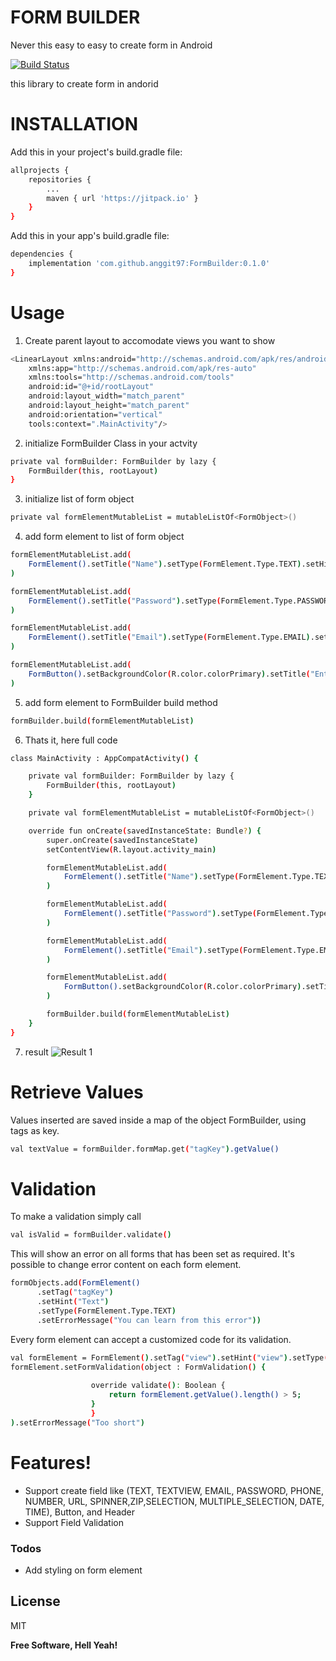 # FORM BUILDER
Never this easy to easy to create form in Android

[![Build Status](https://travis-ci.org/joemccann/dillinger.svg?branch=master)](https://travis-ci.org/joemccann/dillinger)

this library to create form in andorid

# INSTALLATION
Add this in your project's build.gradle file:
```sh
allprojects {
	repositories {
		...
		maven { url 'https://jitpack.io' }
	}
}
```

Add this in your app's build.gradle file:
```sh
dependencies {
    implementation 'com.github.anggit97:FormBuilder:0.1.0'
}
```

# Usage
1. Create parent layout to accomodate views you want to show
```sh
<LinearLayout xmlns:android="http://schemas.android.com/apk/res/android"
    xmlns:app="http://schemas.android.com/apk/res-auto"
    xmlns:tools="http://schemas.android.com/tools"
    android:id="@+id/rootLayout"
    android:layout_width="match_parent"
    android:layout_height="match_parent"
    android:orientation="vertical"
    tools:context=".MainActivity"/>
```
2. initialize FormBuilder Class in your actvity
```sh
private val formBuilder: FormBuilder by lazy {
    FormBuilder(this, rootLayout)
}
```
3. initialize list of form object
```sh
private val formElementMutableList = mutableListOf<FormObject>()
```
4. add form element to list of form object
```sh
formElementMutableList.add(
    FormElement().setTitle("Name").setType(FormElement.Type.TEXT).setHint("Enter your name")
)

formElementMutableList.add(
    FormElement().setTitle("Password").setType(FormElement.Type.PASSWORD).setHint("Enter your password")
)

formElementMutableList.add(
    FormElement().setTitle("Email").setType(FormElement.Type.EMAIL).setHint("Enter your email")
)

formElementMutableList.add(
    FormButton().setBackgroundColor(R.color.colorPrimary).setTitle("Enter")
)

```
5. add form element to FormBuilder build method
```sh
formBuilder.build(formElementMutableList)
```
6. Thats it, here full code
```sh
class MainActivity : AppCompatActivity() {

    private val formBuilder: FormBuilder by lazy {
        FormBuilder(this, rootLayout)
    }

    private val formElementMutableList = mutableListOf<FormObject>()

    override fun onCreate(savedInstanceState: Bundle?) {
        super.onCreate(savedInstanceState)
        setContentView(R.layout.activity_main)

        formElementMutableList.add(
            FormElement().setTitle("Name").setType(FormElement.Type.TEXT).setHint("Enter your name")
        )

        formElementMutableList.add(
            FormElement().setTitle("Password").setType(FormElement.Type.PASSWORD).setHint("Enter your password")
        )

        formElementMutableList.add(
            FormElement().setTitle("Email").setType(FormElement.Type.EMAIL).setHint("Enter your email")
        )

        formElementMutableList.add(
            FormButton().setBackgroundColor(R.color.colorPrimary).setTitle("Enter")
        )

        formBuilder.build(formElementMutableList)
    }
}
```
7. result
![Result 1](https://github.com/anggit97/FormBuilder/blob/master/screenshot/result1.jpg)

# Retrieve Values
Values inserted are saved inside a map of the object FormBuilder, using tags as key.
```sh
val textValue = formBuilder.formMap.get("tagKey").getValue()
```

# Validation
To make a validation simply call
```sh
val isValid = formBuilder.validate()
```
This will show an error on all forms that has been set as required.
It's possible to change error content on each form element.
```sh
formObjects.add(FormElement()
      .setTag("tagKey")
      .setHint("Text")
      .setType(FormElement.Type.TEXT)
      .setErrorMessage("You can learn from this error"))
```
Every form element can accept a customized code for its validation.
```sh
val formElement = FormElement().setTag("view").setHint("view").setType(FormElement.Type.TEXTVIEW))
formElement.setFormValidation(object : FormValidation() {
				  
				  override validate(): Boolean {
				      return formElement.getValue().length() > 5;
				  }
			      }
).setErrorMessage("Too short")
```

# Features!

  - Support create field like (TEXT, TEXTVIEW, EMAIL, PASSWORD, PHONE, NUMBER, URL, SPINNER,ZIP,SELECTION, MULTIPLE_SELECTION, DATE, TIME), Button, and Header
  - Support Field Validation

### Todos

 - Add styling on form element

License
----

MIT


**Free Software, Hell Yeah!**

[//]: # (These are reference links used in the body of this note and get stripped out when the markdown processor does its job. There is no need to format nicely because it shouldn't be seen. Thanks SO - http://stackoverflow.com/questions/4823468/store-comments-in-markdown-syntax)


   [dill]: <https://github.com/joemccann/dillinger>
   [git-repo-url]: <https://github.com/joemccann/dillinger.git>
   [john gruber]: <http://daringfireball.net>
   [df1]: <http://daringfireball.net/projects/markdown/>
   [markdown-it]: <https://github.com/markdown-it/markdown-it>
   [Ace Editor]: <http://ace.ajax.org>
   [node.js]: <http://nodejs.org>
   [Twitter Bootstrap]: <http://twitter.github.com/bootstrap/>
   [jQuery]: <http://jquery.com>
   [@tjholowaychuk]: <http://twitter.com/tjholowaychuk>
   [express]: <http://expressjs.com>
   [AngularJS]: <http://angularjs.org>
   [Gulp]: <http://gulpjs.com>

   [PlDb]: <https://github.com/joemccann/dillinger/tree/master/plugins/dropbox/README.md>
   [PlGh]: <https://github.com/joemccann/dillinger/tree/master/plugins/github/README.md>
   [PlGd]: <https://github.com/joemccann/dillinger/tree/master/plugins/googledrive/README.md>
   [PlOd]: <https://github.com/joemccann/dillinger/tree/master/plugins/onedrive/README.md>
   [PlMe]: <https://github.com/joemccann/dillinger/tree/master/plugins/medium/README.md>
   [PlGa]: <https://github.com/RahulHP/dillinger/blob/master/plugins/googleanalytics/README.md>
